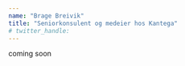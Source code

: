 ```yaml
---
name: "Brage Breivik"
title: "Seniorkonsulent og medeier hos Kantega"
# twitter_handle: 
---
```

coming soon
